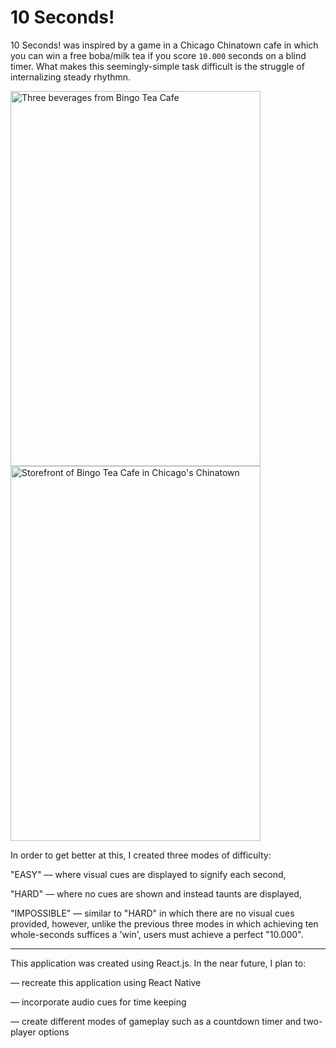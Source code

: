 # 10 Seconds!


10 Seconds! was inspired by a game in a Chicago Chinatown cafe in which you can win a free boba/milk tea
if you score `10.000` seconds on a blind timer. What makes this seemingly-simple task difficult is the struggle of internalizing steady rhythmn.

<div>
  <img src="https://github.com/markussanders/ten-seconds/blob/master/src/photos/bingo-teas.jpg" alt="Three beverages from Bingo Tea Cafe" height="600" width="400"/>

  <img src="https://github.com/markussanders/ten-seconds/blob/master/src/photos/storefront.jpg" alt="Storefront of Bingo Tea Cafe in Chicago's Chinatown" height="600" width="400" />
</div>


In order to get better at this, I created three modes of difficulty:

  "EASY" –– where visual cues are displayed to signify each second,
  
  "HARD" –– where no cues are shown and instead taunts are displayed,
  
  "IMPOSSIBLE" –– similar to "HARD" in which there are no visual cues provided, however, unlike the previous three modes in          which achieving ten whole-seconds suffices a 'win', users must achieve a perfect "10.000".

 -----------------------------------------------------------------------------------------------------------------------------
 
This application was created using React.js. In the near future, I plan to:

  –– recreate this application using React Native
  
  –– incorporate audio cues for time keeping
  
  –– create different modes of gameplay such as a countdown timer and two-player options
  
 
